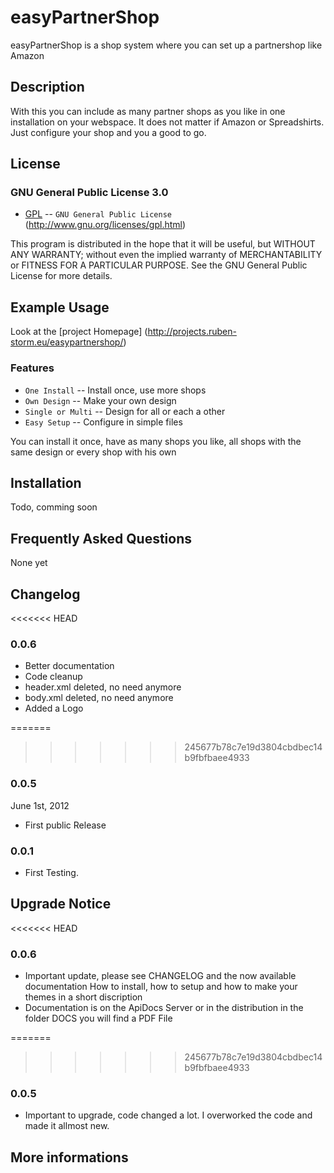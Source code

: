 easyPartnerShop
===============

easyPartnerShop is a shop system where you can set up a partnershop like Amazon

Description
--------------

With this you can include as many partner shops as you like in one installation 
on your webspace. It does not matter if Amazon or Spreadshirts. Just configure 
your shop and you a good to go.


License
--------------

### GNU General Public License 3.0


* [GPL](http://www.gnu.org/licenses/gpl.html) -- `GNU General Public License` (http://www.gnu.org/licenses/gpl.html)

This program is distributed in the hope that it will be useful,
but WITHOUT ANY WARRANTY; without even the implied warranty of
MERCHANTABILITY or FITNESS FOR A PARTICULAR PURPOSE.  See the
GNU General Public License for more details.


Example Usage
--------------

Look at the [project Homepage] (http://projects.ruben-storm.eu/easypartnershop/)




### Features

* `One Install` -- Install once, use more shops
* `Own Design` -- Make your own design
* `Single or Multi` -- Design for all or each a other 
* `Easy Setup` -- Configure in simple files 


You can install it once, have as many shops you like, all shops with the same 
design or every shop with his own



Installation
--------------

[Blog]: http://projects.ruben-storm.eu/easypartnershop/
Todo, comming soon





Frequently Asked Questions
--------------
None yet




Changelog
--------------

<<<<<<< HEAD
### 0.0.6
 * Better documentation
 * Code cleanup 
 * header.xml deleted, no need anymore 
 * body.xml deleted, no need anymore
 * Added a Logo

=======
>>>>>>> 245677b78c7e19d3804cbdbec14b9fbfbaee4933
### 0.0.5
June 1st, 2012
 * First public Release

### 0.0.1

* First Testing.



Upgrade Notice
--------------

<<<<<<< HEAD
### 0.0.6
* Important update, please see CHANGELOG and the now available documentation 
How to install, how to setup and how to make your themes in a short discription
* Documentation is on the ApiDocs Server or in the distribution in the folder DOCS 
you will find a PDF File

=======
>>>>>>> 245677b78c7e19d3804cbdbec14b9fbfbaee4933
### 0.0.5

* Important to upgrade, code changed a lot. I overworked the code and 
made it allmost new.



More informations
------------

[Blog]: http://projects.ruben-storm.eu/easypartnershop/
[GNU General Public License]: http://www.gnu.org/licenses/gpl.html


